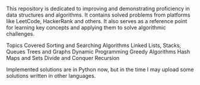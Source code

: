 This repository is dedicated to improving and demonstrating proficiency in data structures and algorithms. 
It contains solved problems from platforms like LeetCode, HackerRank and others. It also serves as a reference point for learning key concepts and applying them to solve algorithmic challenges.

Topics Covered
Sorting and Searching Algorithms
Linked Lists, Stacks, Queues
Trees and Graphs
Dynamic Programming
Greedy Algorithms
Hash Maps and Sets
Divide and Conquer
Recursion

Implemented solutions are in Python now, but in the time I may upload some solutions written in other languages.
